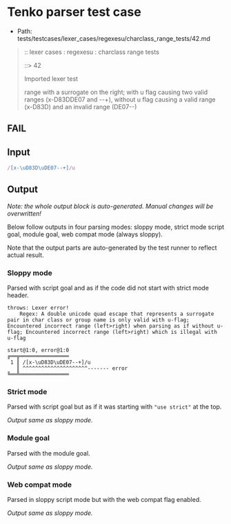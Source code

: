 # Tenko parser test case

- Path: tests/testcases/lexer_cases/regexesu/charclass_range_tests/42.md

> :: lexer cases : regexesu : charclass range tests
>
> ::> 42
>
> Imported lexer test
>
> range with a surrogate on the right; with u flag causing two valid ranges (x-D83DDE07 and --+), without u flag causing a valid range (x-D83D) and an invalid range (DE07--)

## FAIL

## Input

`````js
/[x-\uD83D\uDE07--+]/u
`````

## Output

_Note: the whole output block is auto-generated. Manual changes will be overwritten!_

Below follow outputs in four parsing modes: sloppy mode, strict mode script goal, module goal, web compat mode (always sloppy).

Note that the output parts are auto-generated by the test runner to reflect actual result.

### Sloppy mode

Parsed with script goal and as if the code did not start with strict mode header.

`````
throws: Lexer error!
    Regex: A double unicode quad escape that represents a surrogate pair in char class or group name is only valid with u-flag; Encountered incorrect range (left>right) when parsing as if without u-flag; Encountered incorrect range (left>right) which is illegal with u-flag

start@1:0, error@1:0
╔══╦════════════════
 1 ║ /[x-\uD83D\uDE07--+]/u
   ║ ^^^^^^^^^^^^^^^^^^^^^------- error
╚══╩════════════════

`````

### Strict mode

Parsed with script goal but as if it was starting with `"use strict"` at the top.

_Output same as sloppy mode._

### Module goal

Parsed with the module goal.

_Output same as sloppy mode._

### Web compat mode

Parsed in sloppy script mode but with the web compat flag enabled.

_Output same as sloppy mode._
